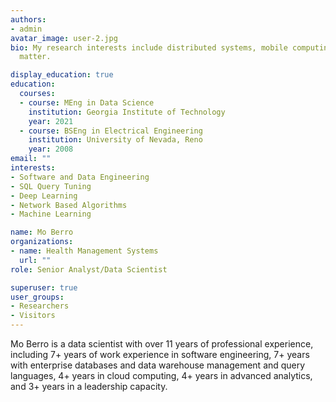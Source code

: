 ```yaml
---
authors:
- admin
avatar_image: user-2.jpg
bio: My research interests include distributed systems, mobile computing and programmable
  matter.

display_education: true
education:
  courses:
  - course: MEng in Data Science 
    institution: Georgia Institute of Technology
    year: 2021
  - course: BSEng in Electrical Engineering
    institution: University of Nevada, Reno
    year: 2008
email: ""
interests:
- Software and Data Engineering
- SQL Query Tuning
- Deep Learning
- Network Based Algorithms
- Machine Learning 

name: Mo Berro
organizations:
- name: Health Management Systems
  url: ""
role: Senior Analyst/Data Scientist

superuser: true
user_groups:
- Researchers
- Visitors
---
```



Mo Berro is a data scientist with over 11 years of professional experience, including 7+ years of work experience in software engineering, 7+ years with enterprise databases and data warehouse management and query languages, 4+ years in cloud computing, 4+ years in advanced analytics, and 3+ years in a leadership capacity.




